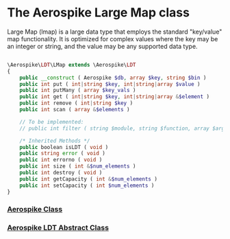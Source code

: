 
# The Aerospike Large Map class

Large Map (lmap) is a large data type that employs the standard "key/value"
map functionality. It is optimized for complex values where the key may be an
integer or string, and the value may be any supported data type.

```php

\Aerospike\LDT\LMap extends \Aerospike\LDT
{
    public __construct ( Aerospike $db, array $key, string $bin )
    public int put ( int|string $key, int|string|array $value )
    public int putMany ( array $key_vals )
    public int get ( int|string $key, int|string|array &$element )
    public int remove ( int|string $key )
    public int scan ( array &$elements )

    // To be implemented:
    // public int filter ( string $module, string $function, array $args, array &$elements )

    /* Inherited Methods */
    public boolean isLDT ( void )
    public string error ( void )
    public int errorno ( void )
    public int size ( int &$num_elements )
    public int destroy ( void )
    public int getCapacity ( int &$num_elements )
    public int setCapacity ( int $num_elements )
}
```

### [Aerospike Class](aerospike.md)
### [Aerospike LDT Abstract Class](aerospike_ldt.md)

